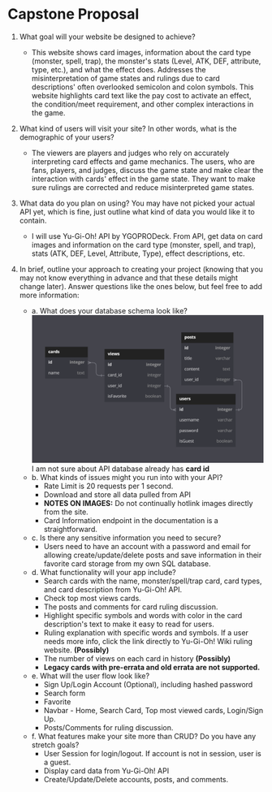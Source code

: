 # Capstone Proposal

1. What goal will your website be designed to achieve?
    - This website shows card images, information about the card type (monster, spell, trap), the monster's stats (Level, ATK, DEF, attribute, type, etc.), and what the effect does. Addresses the misinterpretation of game states and rulings due to card descriptions' often overlooked semicolon and colon symbols. This website highlights card text like the pay cost to activate an effect, the condition/meet requirement, and other complex interactions in the game.

2. What kind of users will visit your site? In other words, what is the demographic of
your users?
    - The viewers are players and judges who rely on accurately interpreting card effects and game mechanics. The users, who are fans, players, and judges, discuss the game state and make clear the interaction with cards' effect in the game state. They want to make sure rulings are corrected and reduce misinterpreted game states.

3. What data do you plan on using? You may have not picked your actual API yet,
which is fine, just outline what kind of data you would like it to contain.
    - I will use Yu-Gi-Oh! API by YGOPRODeck. From API, get data on card images and information on the card type (monster, spell, and trap), stats (ATK, DEF, Level, Attribute, Type), effect descriptions, etc.

4. In brief, outline your approach to creating your project (knowing that you may not
know everything in advance and that these details might change later). Answer
questions like the ones below, but feel free to add more information:
    - a. What does your database schema look like?
    ![Database Schema](/images/DatabaseSchemaDesign.png)
    I am not sure about API database already has **card id**
    - b. What kinds of issues might you run into with your API?
        - Rate Limit is 20 requests per 1 second.
        - Download and store all data pulled from API
        - **NOTES ON IMAGES:** Do not continually hotlink images directly from the site.
        - Card Information endpoint in the documentation is a straightforward.
    - c. Is there any sensitive information you need to secure?
        - Users need to have an account with a password and email for allowing create/update/delete posts and save information in their favorite card storage from my own SQL database.
    - d. What functionality will your app include?
        - Search cards with the name, monster/spell/trap card, card types, and card description from Yu-Gi-Oh! API.
        - Check top most views cards.
        - The posts and comments for card ruling discussion.
        - Highlight specific symbols and words with color in the card description's text to make it easy to read for users.
        - Ruling explanation with specific words and symbols. If a user needs more info, click the link directly to Yu-Gi-Oh! Wiki ruling website. **(Possibly)**
        - The number of views on each card in history **(Possibly)**
        - **Legacy cards with pre-errata and old errata are not supported.**
    - e. What will the user flow look like?
        - Sign Up/Login Account (Optional), including hashed password
        - Search form
        - Favorite
        - Navbar - Home, Search Card, Top most viewed cards, Login/Sign Up.
        - Posts/Comments for ruling discussion.
    - f. What features make your site more than CRUD? Do you have any stretch
    goals?
        - User Session for login/logout. If account is not in session, user is a guest.
        - Display card data from Yu-Gi-Oh! API
        - Create/Update/Delete accounts, posts, and comments.